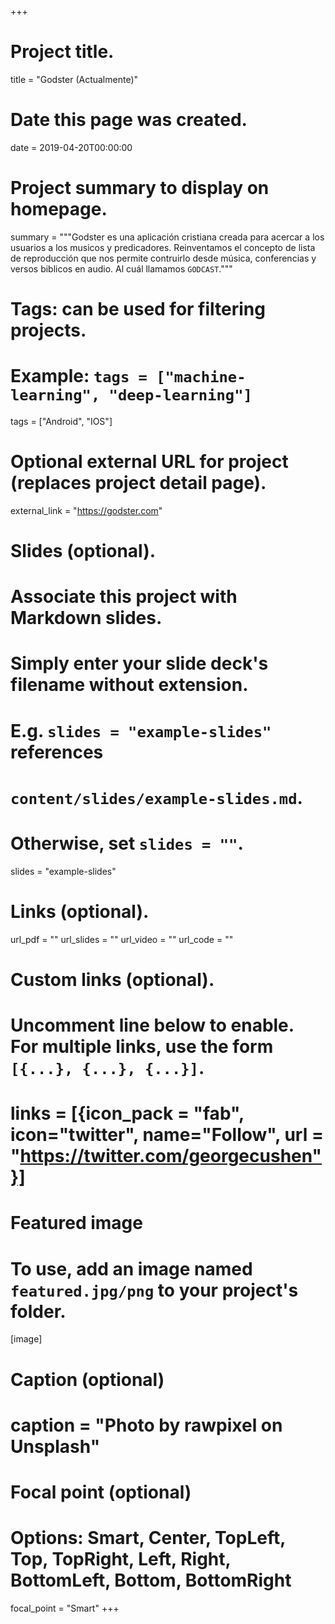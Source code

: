+++
# Project title.
title = "Godster (Actualmente)"

# Date this page was created.
date = 2019-04-20T00:00:00

# Project summary to display on homepage.
summary = """Godster es una aplicación cristiana creada para acercar a los usuarios a los musicos y predicadores. 
Reinventamos el concepto de lista de reproducción que nos permite contruirlo desde música, conferencias y versos biblicos en audio. 
Al cuál llamamos `GODCAST`."""

# Tags: can be used for filtering projects.
# Example: `tags = ["machine-learning", "deep-learning"]`
tags = ["Android", "IOS"]

# Optional external URL for project (replaces project detail page).
external_link = "https://godster.com"

# Slides (optional).
#   Associate this project with Markdown slides.
#   Simply enter your slide deck's filename without extension.
#   E.g. `slides = "example-slides"` references 
#   `content/slides/example-slides.md`.
#   Otherwise, set `slides = ""`.
slides = "example-slides"

# Links (optional).
url_pdf = ""
url_slides = ""
url_video = ""
url_code = ""

# Custom links (optional).
#   Uncomment line below to enable. For multiple links, use the form `[{...}, {...}, {...}]`.
# links = [{icon_pack = "fab", icon="twitter", name="Follow", url = "https://twitter.com/georgecushen"}]

# Featured image
# To use, add an image named `featured.jpg/png` to your project's folder. 
[image]
  # Caption (optional)
  # caption = "Photo by rawpixel on Unsplash"
  
  # Focal point (optional)
  # Options: Smart, Center, TopLeft, Top, TopRight, Left, Right, BottomLeft, Bottom, BottomRight
  focal_point = "Smart"
+++
